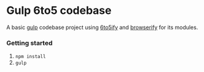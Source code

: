 Gulp 6to5 codebase
==================
A basic [gulp](https://github.com/gulpjs/gulp) codebase project using [6to5ify](https://github.com/6to5/6to5ify) and [browserify](https://www.npmjs.com/package/browserify) for its modules.

### Getting started
1. `npm install`
2. `gulp`